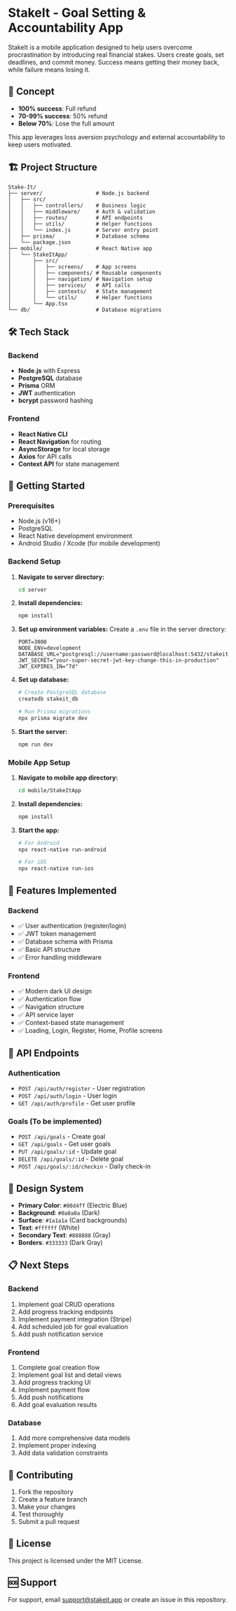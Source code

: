 # StakeIt - Goal Setting & Accountability App

StakeIt is a mobile application designed to help users overcome procrastination by introducing real financial stakes. Users create goals, set deadlines, and commit money. Success means getting their money back, while failure means losing it.

## 🎯 Concept

- **100% success**: Full refund
- **70-99% success**: 50% refund  
- **Below 70%**: Lose the full amount

This app leverages loss aversion psychology and external accountability to keep users motivated.

## 🏗️ Project Structure

```
Stake-It/
├── server/                 # Node.js backend
│   ├── src/
│   │   ├── controllers/    # Business logic
│   │   ├── middleware/     # Auth & validation
│   │   ├── routes/         # API endpoints
│   │   ├── utils/          # Helper functions
│   │   └── index.js        # Server entry point
│   ├── prisma/             # Database schema
│   └── package.json
├── mobile/                 # React Native app
│   └── StakeItApp/
│       ├── src/
│       │   ├── screens/    # App screens
│       │   ├── components/ # Reusable components
│       │   ├── navigation/ # Navigation setup
│       │   ├── services/   # API calls
│       │   ├── contexts/   # State management
│       │   └── utils/      # Helper functions
│       └── App.tsx
└── db/                     # Database migrations
```

## 🛠️ Tech Stack

### Backend
- **Node.js** with Express
- **PostgreSQL** database
- **Prisma** ORM
- **JWT** authentication
- **bcrypt** password hashing

### Frontend
- **React Native CLI**
- **React Navigation** for routing
- **AsyncStorage** for local storage
- **Axios** for API calls
- **Context API** for state management

## 🚀 Getting Started

### Prerequisites
- Node.js (v16+)
- PostgreSQL
- React Native development environment
- Android Studio / Xcode (for mobile development)

### Backend Setup

1. **Navigate to server directory:**
   ```bash
   cd server
   ```

2. **Install dependencies:**
   ```bash
   npm install
   ```

3. **Set up environment variables:**
   Create a `.env` file in the server directory:
   ```env
   PORT=3000
   NODE_ENV=development
   DATABASE_URL="postgresql://username:password@localhost:5432/stakeit_db"
   JWT_SECRET="your-super-secret-jwt-key-change-this-in-production"
   JWT_EXPIRES_IN="7d"
   ```

4. **Set up database:**
   ```bash
   # Create PostgreSQL database
   createdb stakeit_db
   
   # Run Prisma migrations
   npx prisma migrate dev
   ```

5. **Start the server:**
   ```bash
   npm run dev
   ```

### Mobile App Setup

1. **Navigate to mobile app directory:**
   ```bash
   cd mobile/StakeItApp
   ```

2. **Install dependencies:**
   ```bash
   npm install
   ```

3. **Start the app:**
   ```bash
   # For Android
   npx react-native run-android
   
   # For iOS
   npx react-native run-ios
   ```

## 📱 Features Implemented

### Backend
- ✅ User authentication (register/login)
- ✅ JWT token management
- ✅ Database schema with Prisma
- ✅ Basic API structure
- ✅ Error handling middleware

### Frontend
- ✅ Modern dark UI design
- ✅ Authentication flow
- ✅ Navigation structure
- ✅ API service layer
- ✅ Context-based state management
- ✅ Loading, Login, Register, Home, Profile screens

## 🔄 API Endpoints

### Authentication
- `POST /api/auth/register` - User registration
- `POST /api/auth/login` - User login
- `GET /api/auth/profile` - Get user profile

### Goals (To be implemented)
- `POST /api/goals` - Create goal
- `GET /api/goals` - Get user goals
- `PUT /api/goals/:id` - Update goal
- `DELETE /api/goals/:id` - Delete goal
- `POST /api/goals/:id/checkin` - Daily check-in

## 🎨 Design System

- **Primary Color**: `#00d4ff` (Electric Blue)
- **Background**: `#0a0a0a` (Dark)
- **Surface**: `#1a1a1a` (Card backgrounds)
- **Text**: `#ffffff` (White)
- **Secondary Text**: `#888888` (Gray)
- **Borders**: `#333333` (Dark Gray)

## 📋 Next Steps

### Backend
1. Implement goal CRUD operations
2. Add progress tracking endpoints
3. Implement payment integration (Stripe)
4. Add scheduled job for goal evaluation
5. Add push notification service

### Frontend
1. Complete goal creation flow
2. Implement goal list and detail views
3. Add progress tracking UI
4. Implement payment flow
5. Add push notifications
6. Add goal evaluation results

### Database
1. Add more comprehensive data models
2. Implement proper indexing
3. Add data validation constraints

## 🤝 Contributing

1. Fork the repository
2. Create a feature branch
3. Make your changes
4. Test thoroughly
5. Submit a pull request

## 📄 License

This project is licensed under the MIT License.

## 🆘 Support

For support, email support@stakeit.app or create an issue in this repository. 